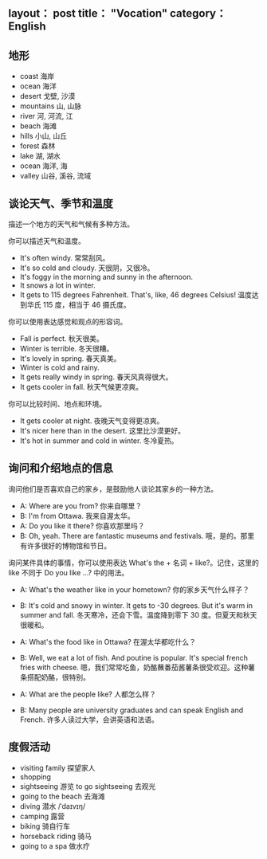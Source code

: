 layout： post
title： "Vocation"
category： English
---

## 地形

- coast 海岸
- ocean 海洋
- desert 戈壁, 沙漠
- mountains 山, 山脉
- river 河, 河流, 江
- beach 海滩
- hills 小山, 山丘
- forest 森林
- lake 湖, 湖水
- ocean 海洋, 海
- valley 山谷, 溪谷, 流域

## 谈论天气、季节和温度

描述一个地方的天气和气候有多种方法。

你可以描述天气和温度。
 
- It's often windy.   常常刮风。
- It's so cold and cloudy.    天很阴，又很冷。
- It's foggy in the morning and sunny in the afternoon.
- It snows a lot in winter.
- It gets to 115 degrees Fahrenheit. That's, like, 46 degrees Celsius!    温度达到华氏 115 度，相当于 46 摄氏度。

你可以使用表达感觉和观点的形容词。
 
- Fall is perfect.    秋天很美。
- Winter is terrible. 冬天很糟。
- It's lovely in spring.  春天真美。
- Winter is cold and rainy.
- It gets really windy in spring. 春天风真得很大。
- It gets cooler in fall. 秋天气候更凉爽。

你可以比较时间、地点和环境。
 
- It gets cooler at night.    夜晚天气变得更凉爽。
- It's nicer here than in the desert. 这里比沙漠更好。
- It's hot in summer and cold in winter.  冬冷夏热。

## 询问和介绍地点的信息

询问他们是否喜欢自己的家乡，是鼓励他人谈论其家乡的一种方法。
 
- A: Where are you from?  你来自哪里？
- B: I'm from Ottawa. 我来自渥太华。
- A: Do you like it there?    你喜欢那里吗？
- B: Oh, yeah. There are fantastic museums and festivals. 哦，是的。那里有许多很好的博物馆和节日。

询问某件具体的事情，你可以使用表达 What's the + 名词 + like?。记住，这里的 like 不同于 Do you like ...? 中的用法。
 
- A: What's the weather like in your hometown?    你的家乡天气什么样子？
- B: It's cold and snowy in winter. It gets to -30 degrees. But it's warm in summer and fall. 冬天寒冷，还会下雪。温度降到零下 30 度。但夏天和秋天很暖和。
     
- A: What's the food like in Ottawa?  在渥太华都吃什么？
- B: Well, we eat a lot of fish. And poutine is popular. It's special french fries with cheese.   嗯，我们常常吃鱼，奶酪蘸番茄酱薯条很受欢迎。这种薯条搭配奶酪，很特别。

- A: What are the people like?    人都怎么样？
- B: Many people are university graduates and can speak English and French.   许多人读过大学，会讲英语和法语。
 
## 度假活动

- visiting family 探望家人
- shopping
- sightseeing 游览 to go sightseeing 去观光
- going to the beach 去海滩
- diving 潜水 /ˈdaɪvɪŋ/
- camping 露营
- biking 骑自行车
- horseback riding 骑马
- going to a spa 做水疗




